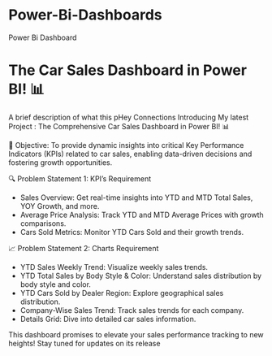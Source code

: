 # Power-Bi-Dashboards
Power Bi Dashboard
# The Car Sales Dashboard in Power BI! 📊

A brief description of what this pHey Connections Introducing My latest Project : The Comprehensive Car Sales Dashboard in Power BI! 📊

🎯 Objective: To provide dynamic insights into critical Key Performance Indicators (KPIs) related to car sales, enabling data-driven decisions and fostering growth opportunities.

🔍 Problem Statement 1: KPI’s Requirement
* Sales Overview: Get real-time insights into YTD and MTD Total Sales, YOY Growth, and more.
* Average Price Analysis: Track YTD and MTD Average Prices with growth comparisons.
* Cars Sold Metrics: Monitor YTD Cars Sold and their growth trends.

📈 Problem Statement 2: Charts Requirement
* YTD Sales Weekly Trend: Visualize weekly sales trends.
* YTD Total Sales by Body Style & Color: Understand sales distribution by body style and color.
* YTD Cars Sold by Dealer Region: Explore geographical sales distribution.
* Company-Wise Sales Trend: Track sales trends for each company.
* Details Grid: Dive into detailed car sales information.


This dashboard promises to elevate your sales performance tracking to new heights! Stay tuned for updates on its release

